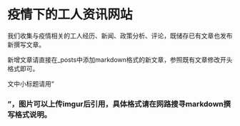 # 疫情下的工人资讯网站

我们收集与疫情相关的工人经历、新闻、政策分析、评论，既储存已有文章也发布新撰写文章。

新增文章请直接在_posts中添加markdown格式的新文章，参照既有文章修改开头格式即可。

文中小标题请用“<h3>”，图片可以上传imgur后引用，具体格式请在网路搜寻markdown撰写格式说明。
